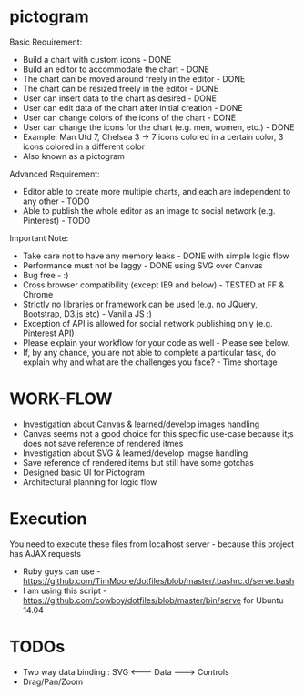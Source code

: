 pictogram
=========

Basic Requirement:
- Build a chart with custom icons - DONE
- Build an editor to accommodate the chart - DONE
- The chart can be moved around freely in the editor - DONE
- The chart can be resized freely in the editor - DONE
- User can insert data to the chart as desired - DONE
- User can edit data of the chart after initial creation - DONE
- User can change colors of the icons of the chart - DONE
- User can change the icons for the chart (e.g. men, women, etc.) - DONE
- Example: Man Utd 7, Chelsea 3 -> 7 icons colored in a certain color, 3 icons colored in a different color
- Also known as a pictogram

Advanced Requirement:
- Editor able to create more multiple charts, and each are independent to any other - TODO
- Able to publish the whole editor as an image to social network (e.g. Pinterest) - TODO

Important Note:
- Take care not to have any memory leaks - DONE with simple logic flow
- Performance must not be laggy - DONE using SVG over Canvas
- Bug free - :)
- Cross browser compatibility (except IE9 and below) - TESTED at FF & Chrome
- Strictly no libraries or framework can be used (e.g. no JQuery, Bootstrap, D3.js etc) - Vanilla JS :)
- Exception of API is allowed for social network publishing only (e.g. Pinterest API)
- Please explain your workflow for your code as well - Please see below.
- If, by any chance, you are not able to complete a particular task, do explain why and what are the challenges you face? - Time shortage



WORK-FLOW
=========
- Investigation about Canvas & learned/develop images handling
- Canvas seems not a good choice for this specific use-case because it;s does not save reference of rendered itmes
- Investigation about SVG & learned/develop imagse handling
- Save reference of rendered items but still have some gotchas
- Designed basic UI for Pictogram
- Architectural planning for logic flow


Execution
=========
You need to execute these files from localhost server - because this project has AJAX requests

- Ruby guys can use - https://github.com/TimMoore/dotfiles/blob/master/.bashrc.d/serve.bash
- I am using this script - https://github.com/cowboy/dotfiles/blob/master/bin/serve for Ubuntu 14.04


TODOs
=======
- Two way data binding : SVG <--- Data ---> Controls
- Drag/Pan/Zoom 